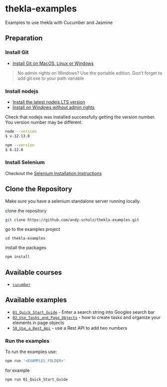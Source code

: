 # thekla-examples

Examples to use thekla with Cucumber and Jasmine

## Preparation

### Install Git

* [Install Git on MacOS, Linux or Windows](https://www.linode.com/docs/development/version-control/how-to-install-git-on-linux-mac-and-windows/)

> No admin rights on Windows? Use the portable edition.
> Don't forget to add git.exe to your path variable

### Install nodejs

* [Install the latest nodejs LTS version](https://nodejs.org/en/download/)
* [Install on Windows without admin rights](https://medium.com/@github.gkarthiks/how-to-install-nodejs-and-npm-in-non-admin-access-windows-machines-102fd461b54c)

Check that nodejs was installed successfully getting the version number.
You version number may be different.

```bash
node --version
$ v.12.13.0

npm --version
$ 6.12.0    
```

### Install Selenium

Checkout the [Selenium Installation Instructions](../docs/INSTALL_SELENIUM.md)

## Clone the Repository
  
Make sure you have a selenium standalone server running locally.

clone the repository

````bash
git clone https://github.com/andy-schulz/thekla-examples.git
````

go to the examples project
````
cd thekla-examples
````

install the packages

````bash
npm install
````

## Available courses

* [`cucumber`](../courses/cucumber/README.md)

## Available examples

* [``01_Quick_Start_Guide``](01_Quick_Start_Guide) - Enter a search string into Googles search bar
* [``02_Use_Tasks_and_Page_Objects``](02_Use_Tasks_and_Page_Objects) - how to create tasks and organize your elements in page objects
* [``50_Use_a_Rest_Api``](50_Use_a_Rest_Api) - use a Rest API to add two numbers

### Run the examples

To run the examples use:

```bash
npm run '<EXAMPLES_FOLDER>'
```

for example

```bash
npm run 01_Quick_Start_Guide
```